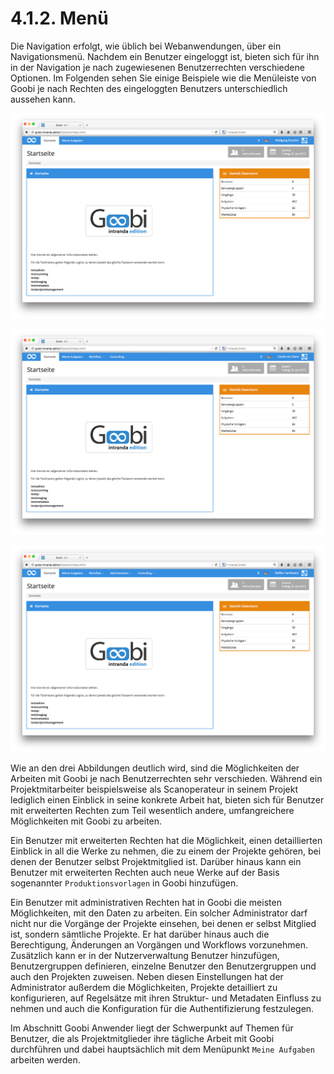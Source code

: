 # 4.1.2. Menü

Die Navigation erfolgt, wie üblich bei Webanwendungen, über ein Navigationsmenü. Nachdem ein Benutzer eingeloggt ist, bieten sich für ihn in der Navigation je nach zugewiesenen Benutzerrechten verschiedene Optionen. Im Folgenden sehen Sie einige Beispiele wie die Menüleiste von Goobi je nach Rechten des eingeloggten Benutzers unterschiedlich aussehen kann.

![Men&#xFC; f&#xFC;r einen Nutzer mit einfachen Rechten](../../.gitbook/assets/02d.png)

![Men&#xFC; f&#xFC;r einen Nutzer mit erweiterten Rechten](../../.gitbook/assets/005d-1.png)

![Men&#xFC; f&#xFC;r Nutzer mit administrativen Rechten](../../.gitbook/assets/006d.png)

Wie an den drei Abbildungen deutlich wird, sind die Möglichkeiten der Arbeiten mit Goobi je nach Benutzerrechten sehr verschieden. Während ein Projektmitarbeiter beispielsweise als Scanoperateur in seinem Projekt lediglich einen Einblick in seine konkrete Arbeit hat, bieten sich für Benutzer mit erweiterten Rechten zum Teil wesentlich andere, umfangreichere Möglichkeiten mit Goobi zu arbeiten.

Ein Benutzer mit erweiterten Rechten hat die Möglichkeit, einen detaillierten Einblick in all die Werke zu nehmen, die zu einem der Projekte gehören, bei denen der Benutzer selbst Projektmitglied ist. Darüber hinaus kann ein Benutzer mit erweiterten Rechten auch neue Werke auf der Basis sogenannter `Produktionsvorlagen` in Goobi hinzufügen.

Ein Benutzer mit administrativen Rechten hat in Goobi die meisten Möglichkeiten, mit den Daten zu arbeiten. Ein solcher Administrator darf nicht nur die Vorgänge der Projekte einsehen, bei denen er selbst Mitglied ist, sondern sämtliche Projekte. Er hat darüber hinaus auch die Berechtigung, Änderungen an Vorgängen und Workflows vorzunehmen. Zusätzlich kann er in der Nutzerverwaltung Benutzer hinzufügen, Benutzergruppen definieren, einzelne Benutzer den Benutzergruppen und auch den Projekten zuweisen. Neben diesen Einstellungen hat der Administrator außerdem die Möglichkeiten, Projekte detailliert zu konfigurieren, auf Regelsätze mit ihren Struktur- und Metadaten Einfluss zu nehmen und auch die Konfiguration für die Authentifizierung festzulegen.

Im Abschnitt Goobi Anwender liegt der Schwerpunkt auf Themen für Benutzer, die als Projektmitglieder ihre tägliche Arbeit mit Goobi durchführen und dabei hauptsächlich mit dem Menüpunkt `Meine Aufgaben` arbeiten werden.

